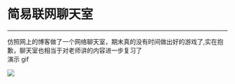 # 简易联网聊天室
---
仿照网上的博客做了一个网络聊天室，期末真的没有时间做出好的游戏了,实在抱歉，聊天室也相当于对老师讲的内容进一步复习了<br/>
演示 gif

![](networkChatroom.gif)
